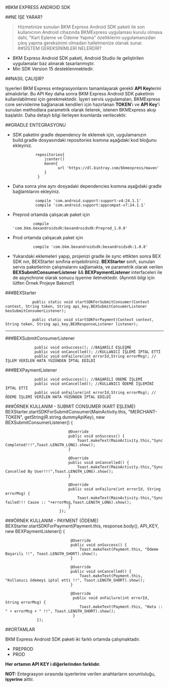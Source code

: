 #BKM EXPRESS ANDROID SDK

##NE İŞE YARAR?
> Hizmetinize sunulan BKM Express Android SDK paketi ile son kullanıcının Android cihazında BKMExpress uygulaması kurulu olmasa dahi, "Kart Eşleme ve Ödeme Yapma" özelliklerini uygulamanızdan çıkış yapma gereksinimi olmadan halletmenize olanak sunar.
##SİSTEM GEREKSİNİMLERİ NELERDİR?

 *  BKM Express Android SDK paketi, Android Studio ile geliştirilen uygulamalar baz alınarak tasarlanmıştır.
 *  Min SDK Version 15 desteklenmektedir.

##NASIL ÇALIŞIR?

Işyerleri BKM Express entegrasyonlarını tamamlayarak gerekli **API Key**lerini almalıdırlar. Bu API Key daha sonra
BKM Express Android SDK paketinin kullanılabilmesi için gerekmektedir. İşyeri servis uygulamaları, BKMExpress core servislerine bağlanarak kendileri için hazırlanan **TOKEN**'ı ve **API Key**'i sunulan methodlara parametrik olarak ileterek, istenen BKMExpress akışı başlatılır. Daha detaylı bilgi ilerleyen kısımlarda verilecektir.

##GRADLE ENTEGRASYONU

* SDK paketini gradle dependency ile eklemek için, uygulamanızın build.gradle dosyasındaki repositories kısmına aşağıdaki kod bloğunu ekleyiniz.

                repositories{
                    jcenter()
                    maven{
                          url 'https://dl.bintray.com/bkmexpress/maven'
                    }
                 }

* Daha sonra yine aynı dosyadaki dependencies kısmına aşağıdaki gradle bağlantılarını ekleyiniz.

                compile 'com.android.support:support-v4:24.1.1' 
                compile 'com.android.support:appcompat-v7:24.1.1'
 
 * Preprod ortamda çalışacak paket için
 
                compile 'com.bkm.bexandroidsdk:bexandroidsdk:Preprod_1.0.8'
                
 * Prod ortamda çalışacak paket için
 
                compile 'com.bkm.bexandroidsdk:bexandroidsdk:1.0.8'

* Yukarıdaki eklemeleri yapıp, projenizi gradle ile sync ettikten sonra BEX SDK nın,  BEXStarter sınıfına erişebilirsiniz. **BEXStarter** sınıfı, sunulan servis paketlerinin çalışmalarını sağlamakta, ve parametrik olarak verilen **BEXSubmitConsumerListener** && **BEXPaymentListener** interfaceleri ile de asynchrone olarak sonucu işyerine iletmektedir. (Ayrıntılı bilgi için lütfen Örnek Projeye Bakınız!)

###BEXStarter

                public static void startSDKForSubmitConsumer(Context context, String token, String api_key,BEXSubmitConsumerListener bexSubmitConsumerListener);

                public static void startSDKForPayment(Context context, String token, String api_key,BEXResponseListener listener);
***

###BEXSubmitConsumerListener

                 public void onSuccess(); //BAŞARILI EŞLEŞME 
                 public void onCancelled(); //KULLANICI İŞLEMİ İPTAL ETTİ
                 public void onFailure(int errorId,String errorMsg); //İŞLEM VERİLEN HATA YÜZÜNDEN İPTAL EDİLDİ

###BEXPaymentListener

                 public void onSuccess(); //BAŞARILI ÖDEME İŞLEMİ 
                 public void onCancelled(); //KULLANICI ÖDEME İŞLEMİNİ İPTAL ETTİ
                 public void onFailure(int errorId,String errorMsg); //ÖDEME İŞLEMİ VERİLEN HATA YÜZÜNDEN İPTAL EDİLDİ



###ÖRNEK KULLANIM - SUBMIT CONSUMER (KART EŞLEME)
                  BEXStarter.startSDKForSubmitConsumer(MainActivity.this, "MERCHANT-TOKEN", getString(R.string.dummyApiKey), new BEXSubmitConsumerListener() {

                                @Override
                                public void onSuccess() {
                                    Toast.makeText(MainActivity.this,"Sync Completed!!!",Toast.LENGTH_LONG).show();
                                }

                                @Override
                                public void onCancelled() {
                                    Toast.makeText(MainActivity.this,"Sync Cancelled By User!!!",Toast.LENGTH_LONG).show();
                                }

                                @Override
                                public void onFailure(int errorId, String errorMsg) {
                                    Toast.makeText(MainActivity.this,"Sync failed!!! Cause :: "+errorMsg,Toast.LENGTH_LONG).show();
                                }
                            });


###ÖRNEK KULLANIM - PAYMENT (ÖDEME)
                  BEXStarter.startSDKForPayment(Payment.this, response.body(), API_KEY, new BEXPaymentListener() {
                                 
                                 @Override
                                 public void onSuccess() {
                                     Toast.makeText(Payment.this, "Ödeme Başarılı !!", Toast.LENGTH_SHORT).show();
                                 }
                  
                                 @Override
                                 public void onCancelled() {
                                     Toast.makeText(Payment.this, "Kullanıcı ödemeyi iptal etti !!", Toast.LENGTH_SHORT).show();
                                 }
                  
                                 @Override
                                  public void onFailure(int errorId, String errorMsg) {
                                     Toast.makeText(Payment.this, "Hata :: " + errorMsg + " !!", Toast.LENGTH_SHORT).show();
                                  }
                  });
##ORTAMLAR

BKM Express Android SDK paketi iki farklı ortamda çalışmaktadır. 

* PREPROD
* PROD

**Her ortamın API KEY i diğerlerinden farklıdır.**

**NOT:** Entegrasyon sırasında işyerlerine verilen anahtarların sorumluluğu, **işyerine** aittir.




